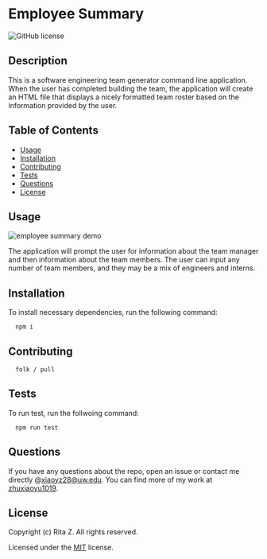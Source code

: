 # Employee Summary

![GitHub license](https://img.shields.io/badge/License-MIT-blue.svg)

## Description

This is a software engineering team generator command line application. When the user has completed building the team, the application will create an HTML file that displays a nicely formatted team roster based on the information provided by the user.

## Table of Contents

- [Usage](#usage)
- [Installation](#installation)
- [Contributing](#contributing)
- [Tests](#tests)
- [Questions](#questions)
- [License](#license)

## Usage

![employee summary demo](./Assets/demo.gif)

The application will prompt the user for information about the team manager and then information about the team members. The user can input any number of team members, and they may be a mix of engineers and interns.

## Installation

To install necessary dependencies, run the following command:

      npm i

## Contributing

      folk / pull

## Tests

To run test, run the follwoing command:

      npm run test

## Questions

If you have any questions about the repo, open an issue or contact me directly @[xiaoyz28@uw.edu](xiaoyz28@uw.edu). You can find more of my work at [zhuxiaoyu1019](https://github.com/zhuxiaoyu1019).

## License

Copyright (c) Rita Z. All rights reserved.

Licensed under the [MIT](https://choosealicense.com/licenses/mit/) license.
